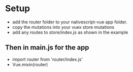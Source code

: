 # Setup

* add the router folder to your nativescript-vue app folder.
* copy the mutations into your vuex store mutations
* add any routes to store/index.js as shown in the example

## Then in main.js for the app
* import router from 'router/index.js'
* Vue.mixin(router)

